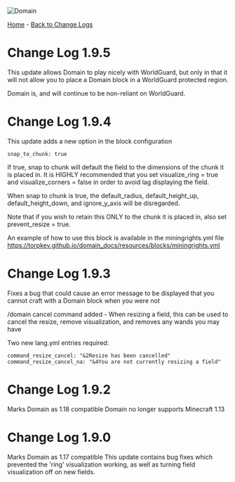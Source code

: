 ![Domain](https://torpkev.github.io/domain_docs/images/domain_alt_small.png)

[Home](https://torpkev.github.io/domain_docs) - [Back to Change Logs](https://torpkev.github.io/domain_docs/changelog)

# Change Log 1.9.5

This update allows Domain to play nicely with WorldGuard, but only in that it will not allow you to place a Domain block in a WorldGuard protected region.

Domain is, and will continue to be non-reliant on WorldGuard.

# Change Log 1.9.4

This update adds a new option in the block configuration

    snap_to_chunk: true

If true, snap to chunk will default the field to the dimensions of the chunk it is placed in. It is HIGHLY recommended that you set visualize_ring = true and visualize_corners = false in order to avoid lag displaying the field.

When snap to chunk is true, the default_radius, default_height_up, default_height_down, and ignore_y_axis will be disregarded.

Note that if you wish to retain this ONLY to the chunk it is placed in, also set prevent_resize = true.

An example of how to use this block is available in the miningrights.yml file https://torpkev.github.io/domain_docs/resources/blocks/miningrights.yml

# Change Log 1.9.3

Fixes a bug that could cause an error message to be displayed that you cannot craft with a Domain block when you were not

/domain cancel command added - When resizing a field, this can be used to cancel the resize, remove visualization, and removes any wands you may have

Two new lang.yml entries required:

    command_resize_cancel: "&2Resize has been cancelled"
    command_resize_cancel_na: "&4You are not currently resizing a field"

# Change Log 1.9.2

Marks Domain as 1.18 compatible
Domain no longer supports Minecraft 1.13

# Change Log 1.9.0

Marks Domain as 1.17 compatible
This update contains bug fixes which prevented the 'ring' visualization working, as well as turning field visualization off on new fields.

